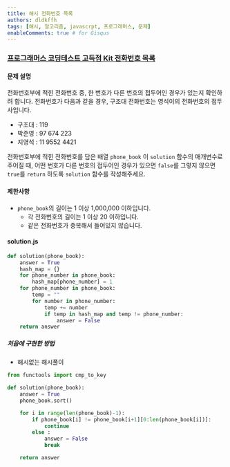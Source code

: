 ```yaml
---
title: 해시 전화번호 목록
authors: dldkffh
tags: [해시, 알고리즘, javascrpt, 프로그래머스, 문제]
enableComments: true # for Gisqus
---
```


### [프로그래머스 코딩테스트 고득점 Kit 전화번호 목록](https://school.programmers.co.kr/learn/courses/30/lessons/42577)

#### 문제 설명

전화번호부에 적힌 전화번호 중, 한 번호가 다른 번호의 접두어인 경우가 있는지 확인하려 합니다.
전화번호가 다음과 같을 경우, 구조대 전화번호는 영석이의 전화번호의 접두사입니다.

- 구조대 : 119
- 박준영 : 97 674 223
- 지영석 : 11 9552 4421

<!--truncate-->

전화번호부에 적힌 전화번호를 담은 배열 `phone_book` 이 `solution` 함수의 매개변수로 주어질 때, 어떤 번호가 다른 번호의 접두어인 경우가 있으면 `false`를 그렇지 않으면 `true`를 `return` 하도록 `solution` 함수를 작성해주세요.

#### 제한사항

- `phone_book`의 길이는 1 이상 1,000,000 이하입니다.
  - 각 전화번호의 길이는 1 이상 20 이하입니다.
  - 같은 전화번호가 중복해서 들어있지 않습니다.

#### solution.js

```py showLineNumbers title="python3"
def solution(phone_book):
    answer = True
    hash_map = {}
    for phone_number in phone_book:
        hash_map[phone_number] = 1
    for phone_number in phone_book:
        temp = ""
        for number in phone_number:
            temp += number
            if temp in hash_map and temp != phone_number:
                answer = False
    return answer
```

##### 처음에 구현한 방법

- 해시없는 해시풀이

```py showLineNumbers title="python3"
from functools import cmp_to_key

def solution(phone_book):
    answer = True
    phone_book.sort()

    for i in range(len(phone_book)-1):
        if phone_book[i] != phone_book[i+1][0:len(phone_book[i])]:
            continue
        else :
            answer = False
            break

    return answer
```
